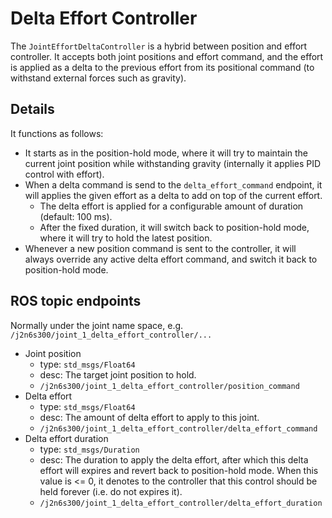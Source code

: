 # Delta Effort Controller

The `JointEffortDeltaController` is a hybrid between position and effort controller. It accepts both joint positions and effort command, and the effort is applied as a delta to the previous effort from its positional command (to withstand external forces such as gravity).

## Details

It functions as follows:
- It starts as in the position-hold mode, where it will try to maintain the current joint position while withstanding gravity (internally it applies PID control with effort).
- When a delta command is send to the `delta_effort_command` endpoint, it will applies the given effort as a delta to add on top of the current effort.
  - The delta effort is applied for a configurable amount of duration (default: 100 ms).
  - After the fixed duration, it will switch back to position-hold mode, where it will try to hold the latest position.
- Whenever a new position command is sent to the controller, it will always override any active delta effort command, and switch it back to position-hold mode.

## ROS topic endpoints

Normally under the joint name space, e.g. `/j2n6s300/joint_1_delta_effort_controller/...`

- Joint position
  - type: `std_msgs/Float64`
  - desc: The target joint position to hold.
  - `/j2n6s300/joint_1_delta_effort_controller/position_command`
- Delta effort
  - type: `std_msgs/Float64`
  - desc: The amount of delta effort to apply to this joint.
  - `/j2n6s300/joint_1_delta_effort_controller/delta_effort_command`
- Delta effort duration
  - type: `std_msgs/Duration`
  - desc: The duration to apply the delta effort, after which this delta effort will expires and revert back to position-hold mode. When this value is <= 0, it denotes to the controller that this control should be held forever (i.e. do not expires it).
  - `/j2n6s300/joint_1_delta_effort_controller/delta_effort_duration`
